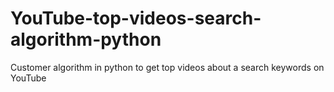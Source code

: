 # YouTube-top-videos-search-algorithm-python
Customer algorithm in python to get top videos about a search keywords on YouTube
